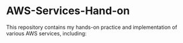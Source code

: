 # AWS-Services-Hand-on
This repository contains my hands-on practice and implementation of various AWS services, including:

